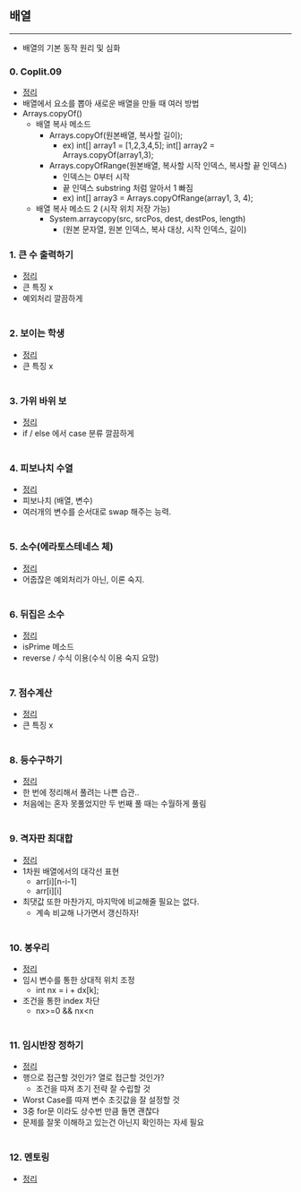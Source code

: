 ## 배열
-----------------------------------------------------
- 배열의 기본 동작 원리 및 심화

### 0. Coplit.09
- [정리](https://github.com/ssu18/TIL/blob/main/Problem%20Solving/Inflearn/Array/Coplit.09.md)
- 배열에서 요소를 뽑아 새로운 배열을 만들 때 여러 방법
- Arrays.copyOf()
  - 배열 복사 메소드
    - Arrays.copyOf(원본배열, 복사할 길이);
      - ex) int[] array1 = [1,2,3,4,5]; int[] array2 = Arrays.copyOf(array1,3);
    - Arrays.copyOfRange(원본배열, 복사할 시작 인덱스, 복사할 끝 인덱스)
      - 인덱스는 0부터 시작
      - 끝 인덱스 substring 처럼 알아서 1 빠짐
      - ex) int[] array3 = Arrays.copyOfRange(array1, 3, 4);
  - 배열 복사 메소드 2 (시작 위치 저장 가능)
    - System.arraycopy(src, srcPos, dest, destPos, length)
      - (원본 문자열, 원본 인덱스, 복사 대상, 시작 인덱스, 길이)

### 1. 큰 수 출력하기
- [정리](https://github.com/ssu18/TIL/blob/main/Problem%20Solving/Inflearn/Array/P1.md)
- 큰 특징 x
- 예외처리 깔끔하게
<br><br>

### 2. 보이는 학생
- [정리](https://github.com/ssu18/TIL/blob/main/Problem%20Solving/Inflearn/Array/P2.md)
- 큰 특징 x
<br><br>

### 3. 가위 바위 보
- [정리](https://github.com/ssu18/TIL/blob/main/Problem%20Solving/Inflearn/Array/P3.md)
- if / else 에서 case 분류 깔끔하게
<br><br>

### 4. 피보나치 수열
- [정리](https://github.com/ssu18/TIL/blob/main/Problem%20Solving/Inflearn/Array/P4.md)
- 피보나치 (배열, 변수)
- 여러개의 변수를 순서대로 swap 해주는 능력.
<br><br>

### 5. 소수(에라토스테네스 체)
- [정리](https://github.com/ssu18/TIL/blob/main/Problem%20Solving/Inflearn/Array/P5.md)
- 어줍잖은 예외처리가 아닌, 이론 숙지.
<br><br>

### 6. 뒤집은 소수
- [정리](https://github.com/ssu18/TIL/blob/main/Problem%20Solving/Inflearn/Array/P6.md)
- isPrime 메소드
- reverse / 수식 이용(수식 이용 숙지 요망)
<br><br>

### 7. 점수계산
- [정리](https://github.com/ssu18/TIL/blob/main/Problem%20Solving/Inflearn/Array/P7.md)
- 큰 특징 x
<br><br>

### 8. 등수구하기
- [정리](https://github.com/ssu18/TIL/blob/main/Problem%20Solving/Inflearn/Array/P8.md)
- 한 번에 정리해서 풀려는 나쁜 습관..
- 처음에는 혼자 못풀었지만 두 번째 풀 때는 수월하게 풀림
<br><br>

### 9. 격자판 최대합
- [정리](https://github.com/ssu18/TIL/blob/main/Problem%20Solving/Inflearn/Array/P9.md)
- 1차원 배열에서의 대각선 표현
  - arr[i][n-i-1]
  - arr[i][i]
- 최댓값 또한 마찬가지, 마지막에 비교해줄 필요는 없다. 
  - 계속 비교해 나가면서 갱신하자!
<br><br>

### 10. 봉우리
- [정리](https://github.com/ssu18/TIL/blob/main/Problem%20Solving/Inflearn/Array/P10.md)
- 임시 변수를 통한 상대적 위치 조정
  - int nx = i + dx[k];
- 조건을 통한 index 차단
  - nx>=0 && nx<n
<br><br>

### 11. 임시반장 정하기
- [정리](https://github.com/ssu18/TIL/blob/main/Problem%20Solving/Inflearn/Array/P11.md)
- 행으로 접근할 것인가? 열로 접근할 것인가?
  - 조건을 따져 초기 전략 잘 수립할 것
- Worst Case를 따져 변수 초깃값을 잘 설정할 것
- 3중 for문 이라도 상수번 만큼 돌면 괜찮다
- 문제를 잘못 이해하고 있는건 아닌지 확인하는 자세 필요
<br><br>

### 12. 멘토링
- [정리]()
<br><br>
